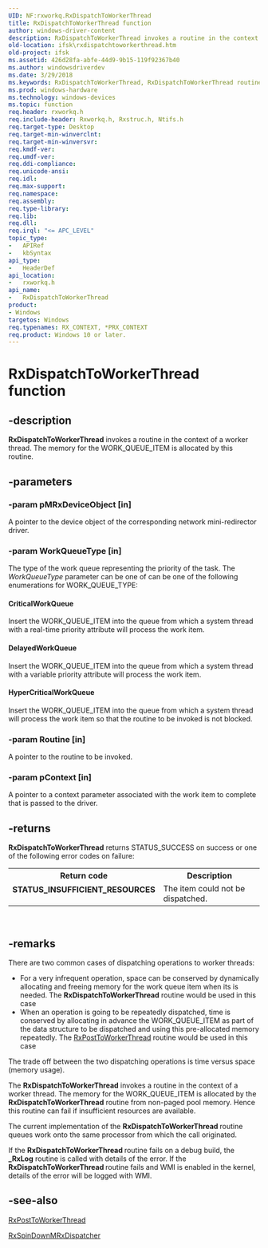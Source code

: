 ```yaml
---
UID: NF:rxworkq.RxDispatchToWorkerThread
title: RxDispatchToWorkerThread function
author: windows-driver-content
description: RxDispatchToWorkerThread invokes a routine in the context of a worker thread. The memory for the WORK_QUEUE_ITEM is allocated by this routine.
old-location: ifsk\rxdispatchtoworkerthread.htm
old-project: ifsk
ms.assetid: 426d28fa-abfe-44d9-9b15-119f92367b40
ms.author: windowsdriverdev
ms.date: 3/29/2018
ms.keywords: RxDispatchToWorkerThread, RxDispatchToWorkerThread routine [Installable File System Drivers], ifsk.rxdispatchtoworkerthread, rxref_4ac4f78d-fd07-4d80-a4db-8215322d6c89.xml, rxworkq/RxDispatchToWorkerThread
ms.prod: windows-hardware
ms.technology: windows-devices
ms.topic: function
req.header: rxworkq.h
req.include-header: Rxworkq.h, Rxstruc.h, Ntifs.h
req.target-type: Desktop
req.target-min-winverclnt: 
req.target-min-winversvr: 
req.kmdf-ver: 
req.umdf-ver: 
req.ddi-compliance: 
req.unicode-ansi: 
req.idl: 
req.max-support: 
req.namespace: 
req.assembly: 
req.type-library: 
req.lib: 
req.dll: 
req.irql: "<= APC_LEVEL"
topic_type:
-	APIRef
-	kbSyntax
api_type:
-	HeaderDef
api_location:
-	rxworkq.h
api_name:
-	RxDispatchToWorkerThread
product:
- Windows
targetos: Windows
req.typenames: RX_CONTEXT, *PRX_CONTEXT
req.product: Windows 10 or later.
---
```


# RxDispatchToWorkerThread function


## -description


<b>RxDispatchToWorkerThread</b> invokes a routine in the context of a worker thread. The memory for the WORK_QUEUE_ITEM is allocated by this routine.  


## -parameters




### -param pMRxDeviceObject [in]

A pointer to the device object of the corresponding network mini-redirector driver.


### -param WorkQueueType [in]

The type of the work queue representing the priority of the task. The <i>WorkQueueType</i> parameter can be one of can be one of the following enumerations for WORK_QUEUE_TYPE:





#### CriticalWorkQueue

Insert the WORK_QUEUE_ITEM into the queue from which a system thread with a real-time priority attribute will process the work item.



#### DelayedWorkQueue

Insert the WORK_QUEUE_ITEM into the queue from which a system thread with a variable priority attribute will process the work item.



#### HyperCriticalWorkQueue

Insert the WORK_QUEUE_ITEM into the queue from which a system thread will process the work item so that the routine to be invoked is not blocked.


### -param Routine [in]

A pointer to the routine to be invoked.


### -param pContext [in]

A pointer to a context parameter associated with the work item to complete that is passed to the driver.


## -returns



<b>RxDispatchToWorkerThread</b> returns STATUS_SUCCESS on success or one of the following error codes on failure: 

<table>
<tr>
<th>Return code</th>
<th>Description</th>
</tr>
<tr>
<td width="40%">
<dl>
<dt><b>STATUS_INSUFFICIENT_RESOURCES</b></dt>
</dl>
</td>
<td width="60%">
The item could not be dispatched.

</td>
</tr>
</table>
 




## -remarks



There are two common cases of dispatching operations to worker threads:

<ul>
<li>
For a very infrequent operation, space can be conserved by dynamically allocating and freeing memory for the work queue item when its is needed. The <b>RxDispatchToWorkerThread</b> routine would be used in this case 

</li>
<li>
When an operation is going to be repeatedly dispatched, time is conserved by allocating in advance the WORK_QUEUE_ITEM as part of the data structure to be dispatched and using this pre-allocated memory repeatedly. The <a href="https://msdn.microsoft.com/library/windows/hardware/ff554620">RxPostToWorkerThread</a> routine would be used in this case 

</li>
</ul>
The trade off between the two dispatching operations is time versus space (memory usage).

The <b>RxDispatchToWorkerThread</b> invokes a routine in the context of a worker thread. The memory for the WORK_QUEUE_ITEM is allocated by the <b>RxDispatchToWorkerThread</b> routine from non-paged pool memory. Hence this routine can fail if insufficient resources are available. 

The current implementation of the <b>RxDispatchToWorkerThread </b>routine queues work onto the same processor from which the call originated. 

If the <b>RxDispatchToWorkerThread </b>routine fails on a debug build, the <b>_RxLog</b> routine is called with details of the error. If the <b>RxDispatchToWorkerThread </b>routine fails and WMI is enabled in the kernel, details of the error will be logged with WMI.




## -see-also




<a href="https://msdn.microsoft.com/library/windows/hardware/ff554620">RxPostToWorkerThread</a>



<a href="https://msdn.microsoft.com/library/windows/hardware/ff554734">RxSpinDownMRxDispatcher</a>
 

 

